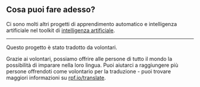## Cosa puoi fare adesso?

Ci sono molti altri progetti di apprendimento automatico e intelligenza artificiale nel toolkit di [intelligenza artificiale](https://projects.raspberrypi.org/it-IT/pathways/ai-toolkit).

***

Questo progetto è stato tradotto da volontari.

Grazie ai volontari, possiamo offrire alle persone di tutto il mondo la possibilità di imparare nella loro lingua. Puoi aiutarci a raggiungere più persone offrendoti come volontario per la traduzione - puoi trovare maggiori informazioni su [rpf.io/translate](https://rpf.io/translate).

